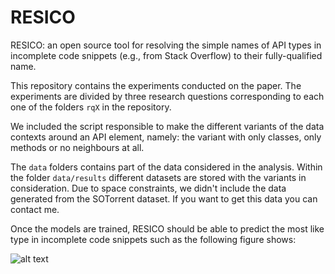# RESICO
RESICO: an open source tool for resolving the simple names of API types in incomplete code snippets (e.g., from Stack Overflow) to their fully-qualified name.

This repository contains the experiments conducted on the paper.
The experiments are divided by three research questions corresponding to each one of the folders `rqX` in the repository.

We included the script responsible to make the different variants of the data contexts around an API element, namely: the variant with only classes, only methods or no neighbours at all.

The `data` folders contains part of the data considered in the analysis.
Within the folder `data/results` different datasets are stored with the variants in consideration.
Due to space constraints, we didn't include the data generated from the SOTorrent dataset.
If you want to get this data you can contact me.

Once the models are trained, RESICO should be able to predict the most like type in incomplete code snippets such as the following figure shows:

![alt text](https://github.com/cvelazquezr/RESICO/blob/main/input-output?raw=true)